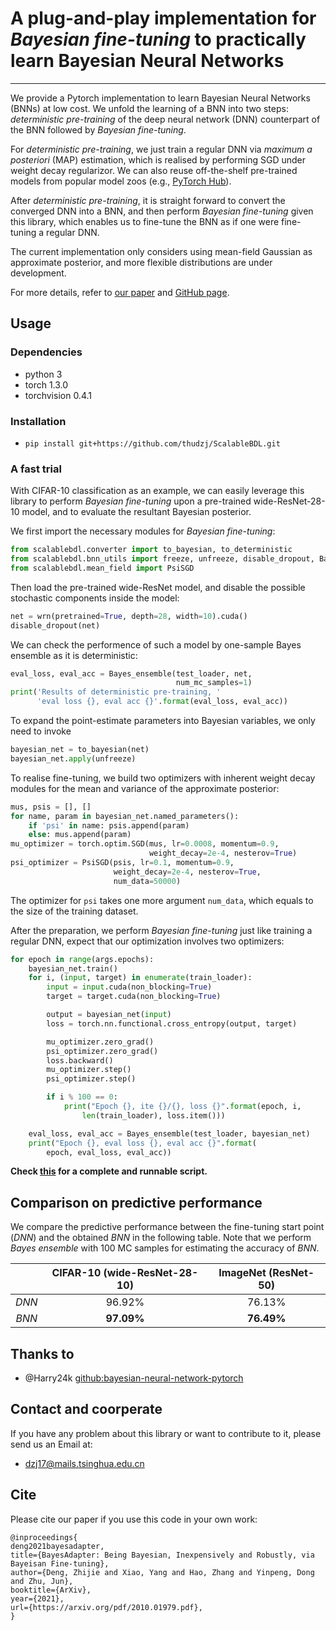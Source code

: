 # A plug-and-play implementation for *Bayesian fine-tuning* to practically learn Bayesian Neural Networks
---
We provide a Pytorch implementation to learn Bayesian Neural Networks (BNNs) at low cost. We unfold the learning of a BNN into two steps: *deterministic pre-training* of the deep neural network (DNN) counterpart of the BNN followed by *Bayesian fine-tuning*.


For *deterministic pre-training*, we just train a regular DNN via *maximum a posteriori* (MAP) estimation, which is realised by performing SGD under weight decay regularizor. We can also reuse off-the-shelf pre-trained models from popular model zoos (e.g., [PyTorch Hub](https://pytorch.org/hub/)).


After *deterministic pre-training*, it is straight forward to convert the converged DNN into a BNN, and then perform *Bayesian fine-tuning* given this library, which enables us to fine-tune the BNN as if one were fine-tuning a regular DNN.

The current implementation only considers using mean-field Gaussian as approximate posterior, and more flexible distributions are under development.

For more details, refer to [our paper](https://arxiv.org/pdf/2010.01979.pdf) and [GitHub page](https://thudzj.github.io/ScalableBDL/).



## Usage
### Dependencies
+ python 3
+ torch 1.3.0
+ torchvision 0.4.1

### Installation
+ `pip install git+https://github.com/thudzj/ScalableBDL.git`


### A fast trial
With CIFAR-10 classification as an example, we can easily leverage this library to perform *Bayesian fine-tuning* upon a pre-trained wide-ResNet-28-10 model, and to evaluate the resultant Bayesian posterior.

We first import the necessary modules for *Bayesian fine-tuning*:
```python
from scalablebdl.converter import to_bayesian, to_deterministic
from scalablebdl.bnn_utils import freeze, unfreeze, disable_dropout, Bayes_ensemble
from scalablebdl.mean_field import PsiSGD
```

Then load the pre-trained wide-ResNet model, and disable the possible stochastic components inside the model:
```python
net = wrn(pretrained=True, depth=28, width=10).cuda()
disable_dropout(net)
```

We can check the performence of such a model by one-sample Bayes ensemble as it is deterministic:
```python
eval_loss, eval_acc = Bayes_ensemble(test_loader, net,
                                     num_mc_samples=1)
print('Results of deterministic pre-training, '
      'eval loss {}, eval acc {}'.format(eval_loss, eval_acc))
```

To expand the point-estimate parameters into Bayesian variables, we only need to invoke
```python
bayesian_net = to_bayesian(net)
bayesian_net.apply(unfreeze)
```

To realise fine-tuning, we build two optimizers with inherent weight decay modules for the mean and variance of the approximate posterior:
```python
mus, psis = [], []
for name, param in bayesian_net.named_parameters():
    if 'psi' in name: psis.append(param)
    else: mus.append(param)
mu_optimizer = torch.optim.SGD(mus, lr=0.0008, momentum=0.9, 
                               weight_decay=2e-4, nesterov=True)
psi_optimizer = PsiSGD(psis, lr=0.1, momentum=0.9, 
                       weight_decay=2e-4, nesterov=True, 
                       num_data=50000)
```

The optimizer for `psi` takes one more argument `num_data`, which equals to the size of the training dataset.


After the preparation, we perform *Bayesian fine-tuning* just like training a regular DNN, expect that our optimization involves two optimizers:
```python
for epoch in range(args.epochs):
    bayesian_net.train()
    for i, (input, target) in enumerate(train_loader):
        input = input.cuda(non_blocking=True)
        target = target.cuda(non_blocking=True)

        output = bayesian_net(input)
        loss = torch.nn.functional.cross_entropy(output, target)

        mu_optimizer.zero_grad()
        psi_optimizer.zero_grad()
        loss.backward()
        mu_optimizer.step()
        psi_optimizer.step()

        if i % 100 == 0:
            print("Epoch {}, ite {}/{}, loss {}".format(epoch, i,
                len(train_loader), loss.item()))

    eval_loss, eval_acc = Bayes_ensemble(test_loader, bayesian_net)
    print("Epoch {}, eval loss {}, eval acc {}".format(
        epoch, eval_loss, eval_acc))
```
 
**Check [this](https://github.com/thudzj/ScalableBDL/blob/master/demo.py) for a complete and runnable script.**


## Comparison on predictive performance
We compare the predictive performance between the fine-tuning start point (*DNN*) and the obtained *BNN* in the following table. Note that we perform *Bayes ensemble* with 100 MC samples for estimating the accuracy of *BNN*.

||CIFAR-10 (wide-ResNet-28-10)|ImageNet (ResNet-50)|
| :-------------: | :----------: | :-----------: |
|*DNN*|96.92%|76.13%|
|*BNN*|**97.09%**|**76.49%**|

## Thanks to
* @Harry24k [github:bayesian-neural-network-pytorch](https://github.com/Harry24k/bayesian-neural-network-pytorch)

## Contact and coorperate
If you have any problem about this library or want to contribute to it, please send us an Email at:
- dzj17@mails.tsinghua.edu.cn

## Cite
Please cite our paper if you use this code in your own work:
```
@inproceedings{
deng2021bayesadapter,
title={BayesAdapter: Being Bayesian, Inexpensively and Robustly, via Bayeisan Fine-tuning},
author={Deng, Zhijie and Xiao, Yang and Hao, Zhang and Yinpeng, Dong and Zhu, Jun},
booktitle={ArXiv},
year={2021},
url={https://arxiv.org/pdf/2010.01979.pdf},
}
```

